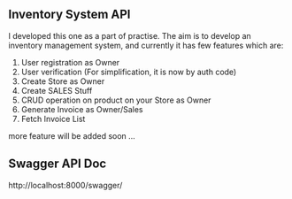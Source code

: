 ## Inventory System API

I developed this one as a part of practise. The aim is to develop an inventory management system,
and currently it has few features which are:

1. User registration as Owner
2. User verification (For simplification, it is now by auth code)
3. Create Store as Owner
4. Create SALES Stuff 
5. CRUD operation on product on your Store as Owner
6. Generate Invoice as Owner/Sales
7. Fetch Invoice List

more feature will be added soon ...

## Swagger API Doc

http://localhost:8000/swagger/